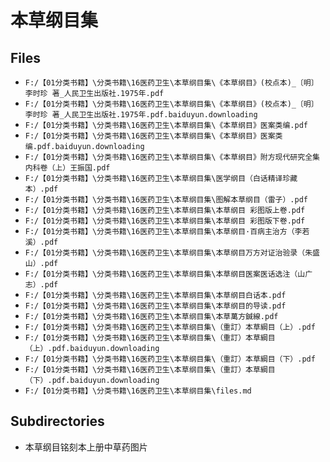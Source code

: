 # 本草纲目集

## Files

- `F:/【01分类书籍】\分类书籍\16医药卫生\本草纲目集\《本草纲目》(校点本)_〔明〕李时珍 著_人民卫生出版社.1975年.pdf`
- `F:/【01分类书籍】\分类书籍\16医药卫生\本草纲目集\《本草纲目》(校点本)_〔明〕李时珍 著_人民卫生出版社.1975年.pdf.baiduyun.downloading`
- `F:/【01分类书籍】\分类书籍\16医药卫生\本草纲目集\《本草纲目》医案类编.pdf`
- `F:/【01分类书籍】\分类书籍\16医药卫生\本草纲目集\《本草纲目》医案类编.pdf.baiduyun.downloading`
- `F:/【01分类书籍】\分类书籍\16医药卫生\本草纲目集\《本草纲目》附方现代研究全集 内科卷（上）王振国.pdf`
- `F:/【01分类书籍】\分类书籍\16医药卫生\本草纲目集\医学纲目（白话精译珍藏本）.pdf`
- `F:/【01分类书籍】\分类书籍\16医药卫生\本草纲目集\图解本草纲目（雷子）.pdf`
- `F:/【01分类书籍】\分类书籍\16医药卫生\本草纲目集\本草纲目 彩图版上卷.pdf`
- `F:/【01分类书籍】\分类书籍\16医药卫生\本草纲目集\本草纲目 彩图版下卷.pdf`
- `F:/【01分类书籍】\分类书籍\16医药卫生\本草纲目集\本草纲目·百病主治方（李若溪）.pdf`
- `F:/【01分类书籍】\分类书籍\16医药卫生\本草纲目集\本草纲目万方对证治验录（朱盛山）.pdf`
- `F:/【01分类书籍】\分类书籍\16医药卫生\本草纲目集\本草纲目医案医话选注（山广志）.pdf`
- `F:/【01分类书籍】\分类书籍\16医药卫生\本草纲目集\本草纲目白话本.pdf`
- `F:/【01分类书籍】\分类书籍\16医药卫生\本草纲目集\本草纲目的导读.pdf`
- `F:/【01分类书籍】\分类书籍\16医药卫生\本草纲目集\本草萬方鍼線.pdf`
- `F:/【01分类书籍】\分类书籍\16医药卫生\本草纲目集\（重訂）本草綱目（上）.pdf`
- `F:/【01分类书籍】\分类书籍\16医药卫生\本草纲目集\（重訂）本草綱目（上）.pdf.baiduyun.downloading`
- `F:/【01分类书籍】\分类书籍\16医药卫生\本草纲目集\（重訂）本草綱目（下）.pdf`
- `F:/【01分类书籍】\分类书籍\16医药卫生\本草纲目集\（重訂）本草綱目（下）.pdf.baiduyun.downloading`
- `F:/【01分类书籍】\分类书籍\16医药卫生\本草纲目集\files.md`

## Subdirectories

- 本草纲目铭刻本上册中草药图片
